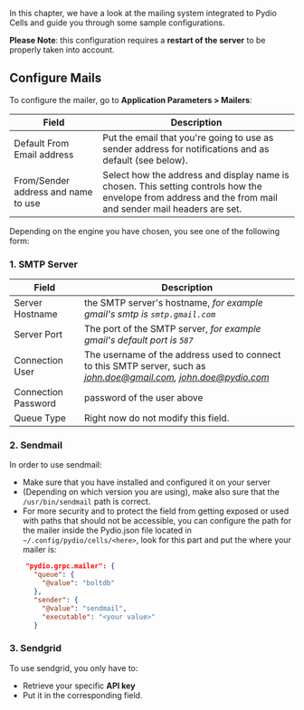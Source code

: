 In this chapter, we have a look at the mailing system integrated to Pydio Cells and guide you through some sample configurations.

**Please Note**: this configuration requires a **restart of the server** to be properly taken into account.

## Configure Mails

To configure the mailer, go to **Application Parameters > Mailers**:

| Field                               | Description                                                                                                                                               |
| ----------------------------------- | --------------------------------------------------------------------------------------------------------------------------------------------------------- |
| Default From Email address          | Put the email that you're going to use as sender address for notifications and as default (see below).                                                    |
| From/Sender address and name to use | Select how the address and display name is chosen. This setting controls how the envelope from address and the from mail and sender mail headers are set. |

Depending on the engine you have chosen, you see one of the following form:

### 1. SMTP Server

| Field               | Description                                                                                                       |
| ------------------- | ----------------------------------------------------------------------------------------------------------------- |
| Server Hostname     | the SMTP server's hostname, *for example gmail's smtp is `smtp.gmail.com`*                                        |
| Server Port         | The port of the SMTP server, *for example gmail's default port is `587`*                                          |
| Connection User     | The username of the address used to connect to this SMTP server, such as *john.doe@gmail.com, john.doe@pydio.com* |
| Connection Password | password of the user above                                                                                        |
| Queue Type          | Right now do not modify this field.                                                                               |

### 2. Sendmail

In order to use sendmail:

- Make sure that you have installed and configured it on your server
- (Depending on which version you are using), make also sure that the `/usr/bin/sendmail` path is correct.
- For more security and to protect the field from getting exposed or used with paths that should not be accessible, you can configure the path for the mailer inside the Pydio.json file located in `~/.config/pydio/cells/<here>`, look for this part and put the where your mailer is:

```json
    "pydio.grpc.mailer": {
      "queue": {
        "@value": "boltdb"
      },
      "sender": {
        "@value": "sendmail",
        "executable": "<your value>"
      }
```

### 3. Sendgrid

To use sendgrid, you only have to:

- Retrieve your specific **API key**
- Put it in the corresponding field.
